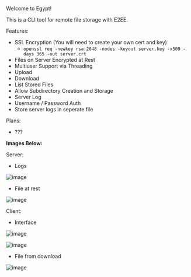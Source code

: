 Welcome to Egypt!

This is a CLI tool for remote file storage with E2EE.

Features:
- SSL Encryption (You will need to create your own cert and key)
  - `openssl req -newkey rsa:2048 -nodes -keyout server.key -x509 -days 365 -out server.crt`
- Files on Server Encrypted at Rest
- Multiuser Support via Threading
- Upload
- Download
- List Stored Files
- Allow Subdirectory Creation and Storage
- Server Log
- Username / Password Auth
- Store server logs in seperate file

Plans:
- ???



**Images Below:**

Server:
- Logs

![image](https://github.com/infiniteaxon/egypt/assets/60622650/d70fbdfd-67c2-4776-b943-2959fa38f351)

- File at rest

![image](https://github.com/infiniteaxon/egypt/assets/60622650/b48e3570-d11e-4425-9940-b60019d6ca56)


Client:
- Interface
  
![image](https://github.com/infiniteaxon/egypt/assets/60622650/ff90b838-74ba-433e-b1ac-d95bbdf5923b)

![image](https://github.com/infiniteaxon/egypt/assets/60622650/39cfbc67-e6d8-4a25-ac2f-3782b8151999)

- File from download

![image](https://github.com/infiniteaxon/egypt/assets/60622650/25f0b969-be64-4d7b-b248-25d8ad5640d0)


